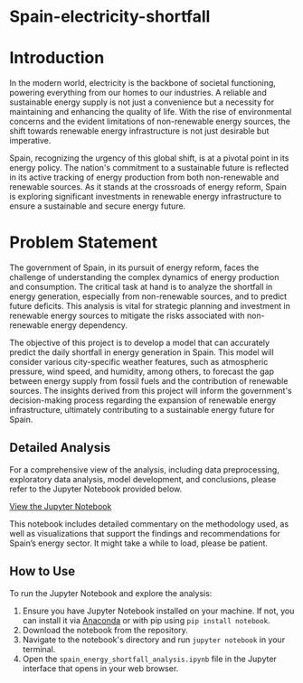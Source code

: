 # Spain-electricity-shortfall

# Introduction
In the modern world, electricity is the backbone of societal functioning, powering everything from our homes to our industries. A reliable and sustainable energy supply is not just a convenience but a necessity for maintaining and enhancing the quality of life. With the rise of environmental concerns and the evident limitations of non-renewable energy sources, the shift towards renewable energy infrastructure is not just desirable but imperative.

Spain, recognizing the urgency of this global shift, is at a pivotal point in its energy policy. The nation's commitment to a sustainable future is reflected in its active tracking of energy production from both non-renewable and renewable sources. As it stands at the crossroads of energy reform, Spain is exploring significant investments in renewable energy infrastructure to ensure a sustainable and secure energy future.

# Problem Statement
The government of Spain, in its pursuit of energy reform, faces the challenge of understanding the complex dynamics of energy production and consumption. The critical task at hand is to analyze the shortfall in energy generation, especially from non-renewable sources, and to predict future deficits. This analysis is vital for strategic planning and investment in renewable energy sources to mitigate the risks associated with non-renewable energy dependency.

The objective of this project is to develop a model that can accurately predict the daily shortfall in energy generation in Spain. This model will consider various city-specific weather features, such as atmospheric pressure, wind speed, and humidity, among others, to forecast the gap between energy supply from fossil fuels and the contribution of renewable sources. The insights derived from this project will inform the government's decision-making process regarding the expansion of renewable energy infrastructure, ultimately contributing to a sustainable energy future for Spain.

## Detailed Analysis

For a comprehensive view of the analysis, including data preprocessing, exploratory data analysis, model development, and conclusions, please refer to the Jupyter Notebook provided below.

[View the Jupyter Notebook](https://github.com/Thandokazi-Dlamini/Spain-electricity-shortfall/blob/main/Spain%20Electricity%20Shortfall%20Notebook.ipynb)

This notebook includes detailed commentary on the methodology used, as well as visualizations that support the findings and recommendations for Spain’s energy sector. It might take a while to load, please be patient.

## How to Use

To run the Jupyter Notebook and explore the analysis:

1. Ensure you have Jupyter Notebook installed on your machine. If not, you can install it via [Anaconda](https://www.anaconda.com/products/distribution) or with pip using `pip install notebook`.
2. Download the notebook from the repository.
3. Navigate to the notebook's directory and run `jupyter notebook` in your terminal.
4. Open the `spain_energy_shortfall_analysis.ipynb` file in the Jupyter interface that opens in your web browser.




